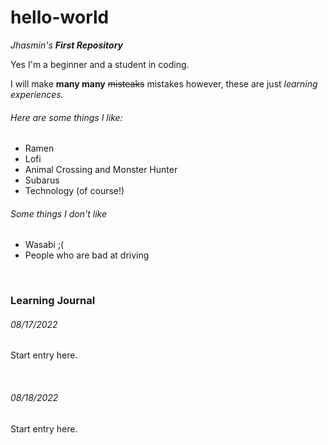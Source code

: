 # hello-world
*Jhasmin's* **_First Repository_**

Yes I'm a beginner and a student in coding. 

I will make **many many** ~~misteaks~~ mistakes however, these are just _learning experiences._ 

<h6>Here are some things I like:</h6>
   <ul>
     <li>Ramen</li>
     <li>Lofi</li>
     <li>Animal Crossing and Monster Hunter</li>
     <li>Subarus</li>
     <li>Technology (of course!)</li>
   </ul>
   
<h6>Some things I don't like</h6>
  <ul>
    <li>Wasabi ;(</li>
    <li>People who are bad at driving</li>
  </ul>

<main>

<br>
   <body>
      <h3>Learning Journal</h3>
         <h6>08/17/2022</h6>
            <p>
               Start entry here.
            </p>
<br>
         <h6>08/18/2022</h6>
            <p>
               Start entry here.
            </p>
    </body>
</main>
